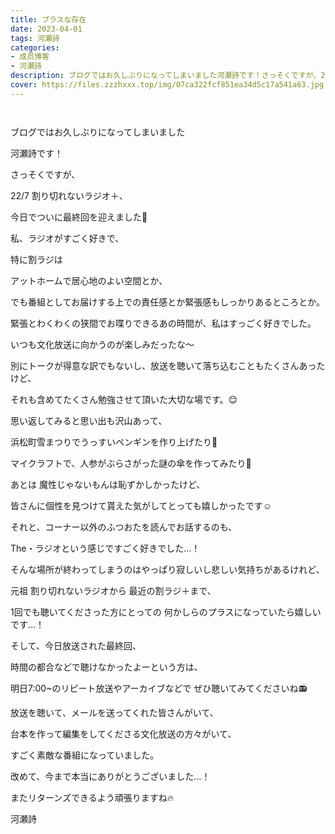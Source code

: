 ```yaml
---
title: プラスな存在
date: 2023-04-01
tags: 河瀬詩
categories: 
- 成员博客
- 河瀬詩
description: ブログではお久しぶりになってしまいました河瀬詩です！さっそくですが、22/7 割り切れないラジオ＋、今日でついに最終回を迎えました🥲...
cover: https://files.zzzhxxx.top/img/07ca322fcf851ea34d5c17a541a63.jpg 
---
```


        ﻿




ブログではお久しぶりになってしまいました



河瀬詩です！








さっそくですが、



22/7 割り切れないラジオ＋、



今日でついに最終回を迎えました🥲








私、ラジオがすごく好きで、




特に割ラジは






アットホームで居心地のよい空間とか、




でも番組としてお届けする上での責任感とか緊張感もしっかりあるところとか。





緊張とわくわくの狭間でお喋りできるあの時間が、私はすっごく好きでした。





いつも文化放送に向かうのが楽しみだったな〜







別にトークが得意な訳でもないし、放送を聴いて落ち込むこともたくさんあったけど、





それも含めてたくさん勉強させて頂いた大切な場です。😌







思い返してみると思い出も沢山あって、





浜松町雪まつりでうっすいペンギンを作り上げたり🐧





マイクラフトで、人参がぶらさがった謎の傘を作ってみたり🥕






あとは 魔性じゃないもんは恥ずかしかったけど、




皆さんに個性を見つけて貰えた気がしてとっても嬉しかったです☺️






それと、コーナー以外のふつおたを読んでお話するのも、



The・ラジオという感じですごく好きでした…！








そんな場所が終わってしまうのはやっぱり寂しいし悲しい気持ちがあるけれど、




元祖 割り切れないラジオから
最近の割ラジ＋まで、





1回でも聴いてくださった方にとっての
何かしらのプラスになっていたら嬉しいです…！








そして、今日放送された最終回、




時間の都合などで聴けなかったよーという方は、




明日7:00~のリピート放送やアーカイブなどで
ぜひ聴いてみてくださいね📻














放送を聴いて、メールを送ってくれた皆さんがいて、



台本を作って編集をしてくださる文化放送の方々がいて、



すごく素敵な番組になっていました。







改めて、今まで本当にありがとうございました…！







またリターンズできるよう頑張りますね🔥









河瀬詩



